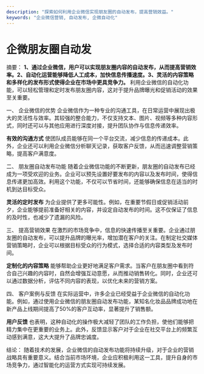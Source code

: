 ```yaml
---
description: "探索如何利用企业微信实现朋友圈的自动发布，提高营销效益。"
keywords: "企业微信营销, 自动发布, 企微自动化"
---
```

# 企微朋友圈自动发

摘要： **1、通过企业微信，用户可以实现朋友圈内容的自动发布，从而提高营销效率。2、自动化运营能够降低人工成本，加快信息传播速度。3、灵活的内容策略和多样化的发布形式使得企业在市场中更具竞争力。** 利用企业微信的自动化功能，可以轻松管理和定时发布朋友圈内容，这对于提升品牌曝光和促销活动的效果至关重要。

一、 企业微信的优势
企业微信作为一种专业的沟通工具，在日常运营中展现出极大的灵活性与效率。其较强的整合能力，不仅支持文本、图片、视频等多种内容形式，同时还可以与其他应用进行深度对接，提升团队协作与信息传递效率。

**有效的沟通方式** 使团队成员能够在同一个平台交流，减少信息的传递成本。此外，企业还可以利用企业微信分析聊天记录，获取客户反馈，从而迅速调整营销策略，提高客户满意度。

二、 朋友圈自动发布功能
随着企业微信功能的不断更新，朋友圈的自动发布已经成为一项受欢迎的业务。企业可以预先设置好要发布的内容以及发布时间，使得信息传递更加高效。利用这个功能，不仅可以节省时间，还能够确保信息在适当的时机到达目标受众。

**灵活的定时发布** 为企业提供了更多可能性。例如，在重要节假日或促销活动前夕，企业能够提前准备好相关的内容，并设定自动发布的时间。这不仅保证了信息的及时性，也减少了遗漏的风险。

三、 提高营销效果
在激烈的市场竞争中，信息的快速传播至关重要。企业通过朋友圈的自动发布，可以提升品牌的曝光率，增加潜在客户的关注。在制定社交媒体营销策略时，企业可以根据目标受众的行为模式，选择合适的内容类型及发布时间。

**定制化的内容策略** 能够帮助企业更好地满足客户需求。当客户在朋友圈中看到符合自己兴趣的内容时，自然会增强互动意愿，从而推动销售转化。同时，企业还可以通过数据分析，评估不同内容的表现，以优化未来的营销方案。

四、 客户案例与反馈
在实际运营中，许多企业已经受益于企业微信的自动化功能。例如，通过使用企业微信的朋友圈自动发布功能，某知名化妆品品牌成功地在新产品上线期间提高了50%的客户互动率，显著提升了销售额。

**用户反馈** 也表明，这种自动化的操作极大减轻了团队的工作负担，使他们能够把精力集中在更重要的业务上。此外，反馈显示客户对于企业在社交平台上的频繁互动感到满意，这大大提升了品牌忠诚度。

结论： 随着技术的发展，企业微信的自动发布功能将持续升级，对于企业的营销战略具有重要意义。结合当前市场环境，企业应积极利用这一工具，提升自身的市场竞争力，通过智能化的运营方式实现可持续发展。
